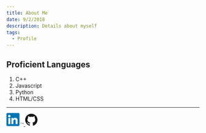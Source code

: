 ```yaml
---
title: About Me
date: 9/2/2018
description: Details about myself
tags:
  - Profile
---
```


## Proficient Languages
1. C++
2. Javascript
3. Python
4. HTML/CSS

---

[ ![Linked-in Logo](/img/linkedin-logo.png) ](https://www.linkedin.com/in/ajani-b-00ba15156/)
[ ![Github Logo](/img/github-logo.png) ](https://github.com/AjaniBilby)
